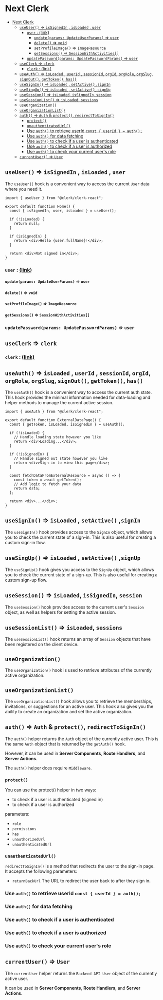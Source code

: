# Next Clerk

- [Next Clerk](#next-clerk)
  - [`useUser()` =\> `isSignedIn` , `isLoaded` , `user`](#useuser--issignedin--isloaded--user)
    - [`user` : (link)](#user--link)
      - [`update(params: UpdateUserParams)` =\> `user`](#updateparams-updateuserparams--user)
      - [`delete()` =\> `void`](#delete--void)
      - [`setProfileImage()` =\> `ImageResource`](#setprofileimage--imageresource)
      - [`getSessions()` =\> `SessionWithActivities[]`](#getsessions--sessionwithactivities)
    - [`updatePassword(params: UpdatePasswordParams)` =\> `user`](#updatepasswordparams-updatepasswordparams--user)
  - [`useClerk` =\> `clerk`](#useclerk--clerk)
    - [`clerk` : (link)](#clerk--link)
  - [`useAuth()` =\> `isLoaded` , `userId` , `sessionId`, `orgId`, `orgRole`, `orgSlug`, `signOut()`, `getToken()`, `has()`](#useauth--isloaded--userid--sessionid-orgid-orgrole-orgslug-signout-gettoken-has)
  - [`useSignIn()` =\> `isLoaded` , `setActive()` ,`signIn`](#usesignin--isloaded--setactive-signin)
  - [`useSingUp()` =\> `isLoaded` , `setActive()` ,`signUp`](#usesingup--isloaded--setactive-signup)
  - [`useSession()` =\> `isLoaded`, `isSignedIn`, `session`](#usesession--isloaded-issignedin-session)
  - [`useSessionList()` =\> `isLoaded`, `sessions`](#usesessionlist--isloaded-sessions)
  - [`useOrganization()`](#useorganization)
  - [`useOrganizationList()`](#useorganizationlist)
  - [`auth()` =\> `Auth` \& `protect()`, `redirectToSignIn()`](#auth--auth--protect-redirecttosignin)
    - [`protect()`](#protect)
    - [`unauthenticatedUrl()`](#unauthenticatedurl)
    - [Use `auth()` to retrieve userId `const { userId } = auth();`](#use-auth-to-retrieve-userid-const--userid---auth)
    - [Use `auth()` for data fetching](#use-auth-for-data-fetching)
    - [Use `auth()` to check if a user is authenticated](#use-auth-to-check-if-a-user-is-authenticated)
    - [Use `auth()` to check if a user is authorized](#use-auth-to-check-if-a-user-is-authorized)
    - [Use `auth()` to check your current user's role](#use-auth-to-check-your-current-users-role)
  - [`currentUser()` =\> `User`](#currentuser--user)

## `useUser()` => `isSignedIn` , `isLoaded` , `user`

The `useUser()` hook is a convenient way to access the current `User` data where you need it.

```tsx
import { useUser } from "@clerk/clerk-react";

export default function Home() {
  const { isSignedIn, user, isLoaded } = useUser();

  if (!isLoaded) {
    return null;
  }

  if (isSignedIn) {
    return <div>Hello {user.fullName}!</div>;
  }

  return <div>Not signed in</div>;
}
```

### `user` : [(link)](https://clerk.com/docs/references/javascript/user/user)

#### `update(params: UpdateUserParams)` => `user`

#### `delete()` => `void`

#### `setProfileImage()` => `ImageResource`

#### `getSessions()` => `SessionWithActivities[]`

### `updatePassword(params: UpdatePasswordParams)` => `user`

## `useClerk` => `clerk`

### `clerk` : [(link)](https://clerk.com/docs/references/javascript/clerk/clerk)

## `useAuth()` => `isLoaded` , `userId` , `sessionId`, `orgId`, `orgRole`, `orgSlug`, `signOut()`, `getToken()`, `has()`

The `useAuth()` hook is a convenient way to access the current auth state. This hook provides the minimal information needed for data-loading and helper methods to manage the current active session.

```tsx
import { useAuth } from "@clerk/clerk-react";

export default function ExternalDataPage() {
  const { getToken, isLoaded, isSignedIn } = useAuth();

  if (!isLoaded) {
    // Handle loading state however you like
    return <div>Loading...</div>;
  }

  if (!isSignedIn) {
    // Handle signed out state however you like
    return <div>Sign in to view this page</div>;
  }

  const fetchDataFromExternalResource = async () => {
    const token = await getToken();
    // Add logic to fetch your data
    return data;
  };

  return <div>...</div>;
}
```

## `useSignIn()` => `isLoaded` , `setActive()` ,`signIn`

The `useSignIn()` hook provides access to the `SignIn` object, which allows you to check the current state of a sign-in. This is also useful for creating a custom sign-in flow.

## `useSingUp()` => `isLoaded` , `setActive()` ,`signUp`

The `useSignUp()` hook gives you access to the `SignUp` object, which allows you to check the current state of a sign-up. This is also useful for creating a custom sign-up flow.

## `useSession()` => `isLoaded`, `isSignedIn`, `session`

The `useSession()` hook provides access to the current user's `Session` object, as well as helpers for setting the active session.

## `useSessionList()` => `isLoaded`, `sessions`

The `useSessionList()` hook returns an array of `Session` objects that have been registered on the client device.

## `useOrganization()`

The `useOrganization()` hook is used to retrieve attributes of the currently active organization.

## `useOrganizationList()`

The `useOrganizationList()` hook allows you to retrieve the memberships, invitations, or suggestions for an active user. This hook also gives you the ability to create an organization and set the active organization.

## `auth()` => `Auth` & `protect()`, `redirectToSignIn()`

The `auth()` helper returns the `Auth` object of the currently active user. This is the same `Auth` object that is returned by the `getAuth()` hook.

However, it can be used in **Server Components**, **Route Handlers**, and **Server Actions**.

The `auth()` helper does require `Middleware`.

### `protect()`

You can use the protect() helper in two ways:

- to check if a user is authenticated (signed in)
- to check if a user is authorized

parameters:

- `role`
- `permissions`
- `has`
- `unauthorizedUrl`
- `unauthenticatedUrl`

### `unauthenticatedUrl()`

`redirectToSignIn()` is a method that redirects the user to the sign-in page. It accepts the following parameters:

- `returnBackUrl` The URL to redirect the user back to after they sign in.

### Use `auth()` to retrieve userId `const { userId } = auth();`

### Use `auth()` for data fetching

### Use `auth()` to check if a user is authenticated

### Use `auth()` to check if a user is authorized

### Use `auth()` to check your current user's role

## `currentUser()` => `User`

The `currentUser` helper returns the `Backend API User` object of the currently active user.

it can be used in **Server Components**, **Route Handlers**, and **Server Actions**.
